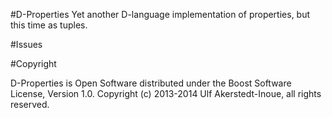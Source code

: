 #D-Properties
Yet another D-language implementation of properties, but this time as tuples.

#Issues


#Copyright

D-Properties is Open Software distributed under the Boost Software License, Version 1.0.
Copyright (c) 2013-2014 Ulf Akerstedt-Inoue, all rights reserved.